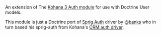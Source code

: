 An extension of The [Kohana 3 Auth module](http://github.com/kohana/auth) for use
with Doctrine User models.

This module is just a Doctrine port of [Sprig Auth](http://github.com/banks/sprig-auth)
driver by @[banks](http://github.com/banks) who in turn based his sprig-auth from
Kohana's [ORM auth driver](http://github.com/kohana/auth).